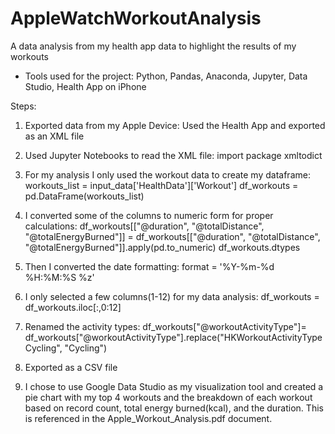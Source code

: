 # AppleWatchWorkoutAnalysis
A data analysis from my health app data to highlight the results of my workouts

- Tools used for the project: Python, Pandas, Anaconda, Jupyter, Data Studio, Health App on iPhone

Steps:
  1. Exported data from my Apple Device: Used the Health App and exported as an XML file
  
  2. Used Jupyter Notebooks to read the XML file: import package xmltodict
  
  3. For my analysis I only used the workout data to create my dataframe: 
  workouts_list = input_data['HealthData']['Workout'] 
  df_workouts = pd.DataFrame(workouts_list)
  
  4. I converted some of the columns to numeric form for proper calculations:
  df_workouts[["@duration", "@totalDistance", "@totalEnergyBurned"]] = df_workouts[["@duration", "@totalDistance", "@totalEnergyBurned"]].apply(pd.to_numeric)
  df_workouts.dtypes
  
  5. Then I converted the date formatting:
  format = '%Y-%m-%d %H:%M:%S %z'
  
  6. I only selected a few columns(1-12) for my data analysis:
  df_workouts = df_workouts.iloc[:,0:12]
  
  7. Renamed the activity types:
  df_workouts["@workoutActivityType"]= df_workouts["@workoutActivityType"].replace("HKWorkoutActivityTypeCycling", "Cycling")
  
  8. Exported as a CSV file
  
  9. I chose to use Google Data Studio as my visualization tool and created a pie chart with my top 4 workouts and the breakdown of each workout based on record count, total energy burned(kcal), and the duration. This is referenced in the Apple_Workout_Analysis.pdf document. 
